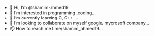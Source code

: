 - 👋 Hi, I’m @shamim-ahmed19
- 👀 I’m interested in programming ,coding...
- 🌱 I’m currently learning C, C++ ...
- 💞️ I’m looking to collaborate on myself google/ mycrosoft company...
- 📫 How to reach me t.me/shamim_ahmed19...

<!---
shamim-ahmed19/shamim-ahmed19 is a ✨ special ✨ repository because its `README.md` (this file) appears on your GitHub profile.
You can click the Preview link to take a look at your changes.
--->
